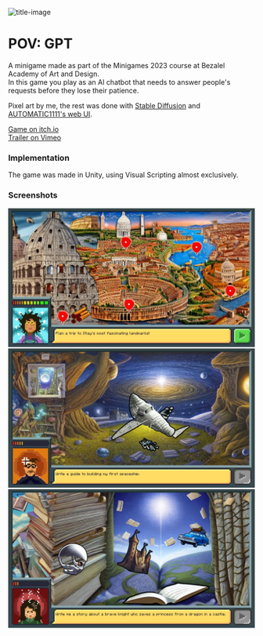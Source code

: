![title-image](https://github.com/orkachlon/pov-gpt-minigame/assets/45174548/7a2917ed-655a-4249-90a6-8d1336f92145)

# POV: GPT
A minigame made as part of the Minigames 2023 course at Bezalel Academy of Art and Design.<br>
In this game you play as an AI chatbot that needs to answer people's requests before they lose their patience.

Pixel art by me, the rest was done with [Stable Diffusion](https://stability.ai/) and [AUTOMATIC1111's web UI](https://github.com/AUTOMATIC1111/stable-diffusion-webui).

[Game on itch.io](https://orkachlon.itch.io/pov-gpt)<br>
[Trailer on Vimeo](https://vimeo.com/806103902)

### Implementation
The game was made in Unity, using Visual Scripting almost exclusively.

### Screenshots
<img src="Screenshots/1.png" width="750">
<img src="Screenshots/2.png" width="750">
<img src="Screenshots/3.png" width="750">
